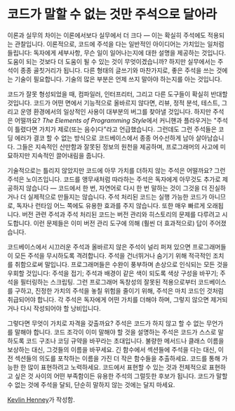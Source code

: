 # 코드가 말할 수 없는 것만 주석으로 달아라

이론과 실무의 차이는 이론에서보다 실무에서 더 크다 — 이는 확실히 주석에도 적용되는 관찰입니다. 이론적으로, 코드에 주석을 다는 일반적인 아이디어는 가치있는 일처럼 들립니다: 독자에게 세부사항, 무슨 일이 일어나는지에 대한 설명을 제공하는 것입니다. 도움이 되는 것보다 더 도움이 될 수 있는 것이 무엇이겠습니까? 하지만 실무에서는 주석이 종종 골칫거리가 됩니다. 다른 형태의 글쓰기와 마찬가지로, 좋은 주석을 쓰는 것에는 기술이 필요합니다. 기술의 많은 부분은 언제 쓰지 말아야 하는지를 아는 것입니다.

코드가 잘못 형성되었을 때, 컴파일러, 인터프리터, 그리고 다른 도구들이 확실히 반대할 것입니다. 코드가 어떤 면에서 기능적으로 올바르지 않다면, 리뷰, 정적 분석, 테스트, 그리고 운영 환경에서의 일상적인 사용이 대부분의 버그를 찾아낼 것입니다. 하지만 주석은 어떨까요? *The Elements of Programming Style*에서 커니핸과 플라우거는 "주석이 틀렸다면 가치가 제로(또는 음수)다"라고 언급했습니다. 그런데도 그런 주석들은 코딩 에러가 결코 할 수 없는 방식으로 코드베이스에서 종종 어수선하게 남아 살아남습니다. 그들은 지속적인 산만함과 잘못된 정보의 원천을 제공하며, 프로그래머의 사고에 미묘하지만 지속적인 끌어내림을 줍니다.

기술적으로는 틀리지 않았지만 코드에 아무 가치를 더하지 않는 주석은 어떨까요? 그런 주석은 노이즈입니다. 코드를 앵무새처럼 따라하는 주석은 독자에게 아무것도 추가로 제공하지 않습니다 — 코드에서 한 번, 자연어로 다시 한 번 말하는 것이 그것을 더 진실하거나 더 실제적으로 만들지는 않습니다. 주석 처리된 코드는 실행 가능한 코드가 아니므로, 독자나 런타임 어느 쪽에도 유용한 효과를 주지 않습니다. 또한 매우 빠르게 오래됩니다. 버전 관련 주석과 주석 처리된 코드는 버전 관리와 히스토리의 문제를 다루려고 시도합니다. 이런 문제들은 이미 버전 관리 도구에 의해 (훨씬 더 효과적으로) 답이 주어졌습니다.

코드베이스에서 시끄러운 주석과 올바르지 않은 주석이 널리 퍼져 있으면 프로그래머들이 모든 주석을 무시하도록 격려합니다. 주석을 건너뛰거나 숨기기 위해 적극적인 조치를 취함으로써 말입니다. 프로그래머들은 수완이 풍부하며 손상으로 인식되는 모든 것을 우회할 것입니다: 주석을 접기; 주석과 배경이 같은 색이 되도록 색상 구성을 바꾸기; 주석을 필터링하는 스크립팅. 그런 프로그래머 독창성의 잘못된 적용으로부터 코드베이스를 구하고, 진정한 가치의 주석을 놓칠 위험을 줄이기 위해, 주석은 마치 코드인 것처럼 취급되어야 합니다. 각 주석은 독자에게 어떤 가치를 더해야 하며, 그렇지 않으면 제거되거나 다시 작성되어야 할 낭비입니다.

그렇다면 무엇이 가치로 자격을 갖출까요? 주석은 코드가 하지 않고 할 수 없는 무언가를 말해야 합니다. 코드 조각이 이미 말해야 할 것을 설명하는 주석은 코드가 스스로 말하도록 코드 구조나 코딩 규약을 바꾸라는 초대입니다. 불량한 메서드나 클래스 이름을 보상하는 대신, 그것들의 이름을 바꾸세요. 긴 함수에서 섹션들에 주석을 다는 대신, 이전 섹션들의 의도를 포착하는 이름을 가진 더 작은 함수들을 추출하세요. 코드를 통해 가능한 한 많이 표현하려고 노력하세요. 코드에서 표현할 수 있는 것과 전체적으로 표현하고 싶은 것 사이의 어떤 부족함이든 유용한 주석의 그럴듯한 후보가 됩니다. 코드가 말할 수 없는 것에 주석을 달되, 단순히 말하지 않는 것에는 달지 마세요.

[Kevlin Henney](http://programmer.97things.oreilly.com/wiki/index.php/Kevlin_Henney)가 작성함.
